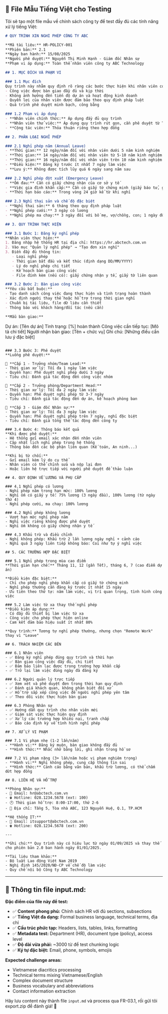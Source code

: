## 📄 **File Mẫu Tiếng Việt cho Testing**

Tôi sẽ tạo một file mẫu về chính sách công ty để test đầy đủ các tính năng xử lý tiếng Việt:

```markdown
# QUY TRÌNH XIN NGHỈ PHÉP CÔNG TY ABC

**Mã tài liệu:** HR-POLICY-001  
**Phiên bản:** 2.1  
**Ngày ban hành:** 15/08/2025  
**Người phê duyệt:** Nguyễn Thị Minh Hạnh - Giám đốc Nhân sự  
**Phạm vi áp dụng:** Toàn thể nhân viên công ty ABC Technology  

## 1. MỤC ĐÍCH VÀ PHẠM VI

### 1.1 Mục đích
Quy trình này nhằm quy định rõ ràng các bước thực hiện khi nhân viên có nhu cầu xin nghỉ phép, đảm bảo:
- Công việc được bàn giao đầy đủ và kịp thời
- Không ảnh hưởng đến tiến độ dự án và hoạt động kinh doanh
- Quyền lợi của nhân viên được đảm bảo theo quy định pháp luật
- Quá trình phê duyệt minh bạch, công bằng

### 1.2 Phạm vi áp dụng
- **Nhân viên chính thức:** Áp dụng đầy đủ quy trình
- **Nhân viên thử việc:** Áp dụng quy trình rút gọn, cần phê duyệt từ Trưởng phòng
- **Cộng tác viên:** Thỏa thuận riêng theo hợp đồng

## 2. PHÂN LOẠI NGHỈ PHÉP

### 2.1 Nghỉ phép năm (Annual Leave)
- **Thời gian:** 12 ngày/năm đối với nhân viên dưới 5 năm kinh nghiệm
- **Thời gian:** 14 ngày/năm đối với nhân viên từ 5-10 năm kinh nghiệm  
- **Thời gian:** 16 ngày/năm đối với nhân viên trên 10 năm kinh nghiệm
- **Điều kiện:** Đăng ký trước ít nhất 7 ngày làm việc
- **Lưu ý:** Không được tích lũy quá 6 ngày sang năm sau

### 2.2 Nghỉ phép đột xuất (Emergency Leave)
- **Ốm đau:** Cần có giấy chứng nhận của cơ sở y tế
- **Việc gia đình khẩn cấp:** Cần có giấy tờ chứng minh (giấy báo tử, giấy cưới...)
- **Thời hạn báo cáo:** Trong vòng 24 giờ kể từ khi nghỉ

### 2.3 Nghỉ thai sản và chế độ đặc biệt
- **Nghỉ thai sản:** 6 tháng theo quy định pháp luật
- **Nghỉ phép cưới:** 3 ngày có lương
- **Nghỉ phép ma chay:** 3 ngày đối với bố mẹ, vợ/chồng, con; 1 ngày đối với anh chị em ruột

## 3. QUY TRÌNH THỰC HIỆN

### 3.1 Bước 1: Đăng ký nghỉ phép
**Nhân viên thực hiện:**
1. Đăng nhập hệ thống HR tại địa chỉ: https://hr.abctech.com.vn
2. Vào mục "Quản lý nghỉ phép" → "Tạo đơn xin nghỉ"
3. Điền đầy đủ thông tin:
   - Loại nghỉ phép
   - Thời gian bắt đầu và kết thúc (định dạng DD/MM/YYYY)
   - Lý do nghỉ phép chi tiết
   - Kế hoạch bàn giao công việc
   - File đính kèm (nếu có): giấy chứng nhận y tế, giấy tờ liên quan

### 3.2 Bước 2: Bàn giao công việc
**Yêu cầu bắt buộc:**
- Tạo danh sách công việc đang thực hiện và tình trạng hoàn thành
- Xác định người thay thế hoặc hỗ trợ trong thời gian nghỉ
- Chuẩn bị tài liệu, file dữ liệu cần thiết
- Thông báo với khách hàng/đối tác (nếu cần)

**Mẫu bàn giao:**
```
Dự án: [Tên dự án]
Tình trạng: [%] hoàn thành
Công việc cần tiếp tục: [Mô tả chi tiết]
Người nhận bàn giao: [Tên + chức vụ]
Ghi chú: [Những điều cần lưu ý đặc biệt]
```

### 3.3 Bước 3: Phê duyệt
**Luồng phê duyệt:**

🔸 **Cấp 1 - Trưởng nhóm/Team Lead:**
- Thời gian xử lý: Tối đa 1 ngày làm việc
- Quyền hạn: Phê duyệt nghỉ phép dưới 3 ngày
- Tiêu chí: Đánh giá tác động đến công việc nhóm

🔸 **Cấp 2 - Trưởng phòng/Department Head:**  
- Thời gian xử lý: Tối đa 2 ngày làm việc
- Quyền hạn: Phê duyệt nghỉ phép từ 3-7 ngày
- Tiêu chí: Đánh giá tác động đến dự án, kế hoạch phòng ban

🔸 **Cấp 3 - Giám đốc Nhân sự:**
- Thời gian xử lý: Tối đa 3 ngày làm việc  
- Quyền hạn: Phê duyệt nghỉ phép trên 7 ngày, nghỉ đặc biệt
- Tiêu chí: Đánh giá tổng thể tác động đến công ty

### 3.4 Bước 4: Thông báo kết quả
**Khi được phê duyệt:**
- Hệ thống gửi email xác nhận đến nhân viên
- Cập nhật lịch nghỉ phép trong hệ thống
- Thông báo đến các bộ phận liên quan (Kế toán, An ninh...)

**Khi bị từ chối:**
- Gửi email kèm lý do cụ thể
- Nhân viên có thể chỉnh sửa và nộp lại đơn
- Hoặc liên hệ trực tiếp với người phê duyệt để thảo luận

## 4. QUY ĐỊNH VỀ LƯƠNG VÀ PHỤ CẤP

### 4.1 Nghỉ phép có lương
- Nghỉ phép năm trong hạn mức: 100% lương
- Nghỉ ốm có giấy y tế: 75% lương (3 ngày đầu), 100% lương (từ ngày thứ 4)
- Nghỉ phép cưới, ma chay: 100% lương

### 4.2 Nghỉ phép không lương  
- Vượt hạn mức nghỉ phép năm
- Nghỉ việc riêng không được phê duyệt
- Nghỉ ốm không có giấy chứng nhận y tế

### 4.3 Khấu trừ và điều chỉnh
- Nghỉ không phép: Khấu trừ 2 lần lương ngày nghỉ + cảnh cáo
- Nghỉ quá 3 ngày liên tiếp không báo: Coi như tự ý nghỉ việc

## 5. CÁC TRƯỜNG HỢP ĐẶC BIỆT

### 5.1 Nghỉ phép trong mùa cao điểm
**Thời gian hạn chế:** Tháng 11, 12 (gần Tết), tháng 6, 7 (cao điểm dự án)

**Điều kiện đặc biệt:**
- Chỉ cho phép nghỉ phép khẩn cấp có giấy tờ chứng minh
- Nghỉ phép thường cần đăng ký trước ít nhất 15 ngày
- Ưu tiên theo thứ tự: năm làm việc, vị trí quan trọng, tình hình công việc

### 5.2 Làm việc từ xa thay thế nghỉ phép
**Điều kiện áp dụng:**
- Có đầy đủ thiết bị làm việc từ xa
- Công việc cho phép thực hiện online
- Cam kết đảm bảo hiệu suất ít nhất 80%

**Quy trình:** Tương tự nghỉ phép thường, nhưng chọn "Remote Work" thay vì "Leave"

## 6. TRÁCH NHIỆM CÁC BÊN

### 6.1 Nhân viên
- ✅ Đăng ký nghỉ phép đúng quy trình và thời hạn
- ✅ Bàn giao công việc đầy đủ, chi tiết  
- ✅ Đảm bảo liên lạc được trong trường hợp khẩn cấp
- ✅ Trở lại làm việc đúng ngày đã đăng ký

### 6.2 Người quản lý trực tiếp
- ✅ Xem xét và phê duyệt đơn trong thời hạn quy định
- ✅ Đánh giá khách quan, không phân biệt đối xử
- ✅ Hỗ trợ sắp xếp công việc để người nghỉ phép yên tâm
- ✅ Theo dõi việc thực hiện bàn giao

### 6.3 Phòng Nhân sự  
- ✅ Hướng dẫn quy trình cho nhân viên mới
- ✅ Giám sát việc thực hiện quy định
- ✅ Xử lý các trường hợp khiếu nại, tranh chấp
- ✅ Báo cáo định kỳ về tình hình nghỉ phép

## 7. XỬ LÝ VI PHẠM

### 7.1 Vi phạm nhẹ (1-2 lần/năm)
- **Hành vi:** Đăng ký muộn, bàn giao không đầy đủ
- **Hình thức:** Nhắc nhở bằng lời, ghi nhận trong hồ sơ

### 7.2 Vi phạm nặng (3+ lần/năm hoặc vi phạm nghiêm trọng)
- **Hành vi:** Nghỉ không phép, cung cấp thông tin sai
- **Hình thức:** Cảnh cáo bằng văn bản, khấu trừ lương, có thể chấm dứt hợp đồng

## 8. LIÊN HỆ VÀ HỖ TRỢ

**Phòng Nhân sự:**
- 📧 Email: hr@abctech.com.vn
- ☎️ Hotline: 028.1234.5678 (ext: 100)
- 🕐 Thời gian hỗ trợ: 8:00-17:00, thứ 2-6
- 📍 Địa chỉ: Tầng 5, Tòa nhà ABC, 123 Nguyễn Huệ, Q.1, TP.HCM

**Hệ thống IT:**
- 📧 Email: itsupport@abctech.com.vn  
- ☎️ Hotline: 028.1234.5678 (ext: 200)

---

**Ghi chú:** Quy trình này có hiệu lực từ ngày 01/09/2025 và thay thế cho phiên bản 2.0 ban hành ngày 01/01/2025.

**Tài liệu tham khảo:**
- Bộ luật Lao động Việt Nam 2019
- Nghị định 145/2020/NĐ-CP về chế độ làm việc
- Quy chế nội bộ Công ty ABC Technology
```

---

## 📝 **Thông tin file input.md:**

**Đặc điểm của file này để test:**
- ✅ **Content phong phú:** Chính sách HR với đủ sections, subsections
- ✅ **Tiếng Việt đa dạng:** Formal business language, technical terms, địa chỉ
- ✅ **Cấu trúc phức tạp:** Headers, lists, tables, links, formatting
- ✅ **Metadata test:** Department (HR), document type (policy), access level
- ✅ **Độ dài vừa phải:** ~3000 từ để test chunking logic
- ✅ **Ký tự đặc biệt:** Email, phone, symbols, emojis

**Expected challenge areas:**
- Vietnamese diacritics processing
- Technical terms mixing Vietnamese/English  
- Complex document structure
- Business vocabulary and abbreviations
- Contact information extraction

Hãy lưu content này thành file `input.md` và process qua FR-03.1, rồi gửi tôi export.zip để đánh giá! 🚀
